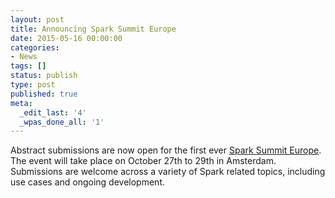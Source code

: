 ```yaml
---
layout: post
title: Announcing Spark Summit Europe
date: 2015-05-16 00:00:00
categories:
- News
tags: []
status: publish
type: post
published: true
meta:
  _edit_last: '4'
  _wpas_done_all: '1'
---
```


Abstract submissions are now open for the first ever <a href="https://www.prevalentdesignevents.com/sparksummit2015/europe/speaker/">Spark Summit Europe</a>. The event will take place on October 27th to 29th in Amsterdam. Submissions are welcome across a variety of Spark related topics, including use cases and ongoing development.

